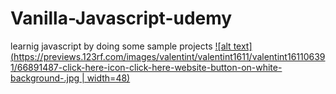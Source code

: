 # Vanilla-Javascript-udemy
learnig javascript by doing some sample projects
[![alt text](https://previews.123rf.com/images/valentint/valentint1611/valentint161106391/66891487-click-here-icon-click-here-website-button-on-white-background-.jpg | width=48)](https://naveensaimoyya.github.io/Vanilla-Javascript-udemy/)
